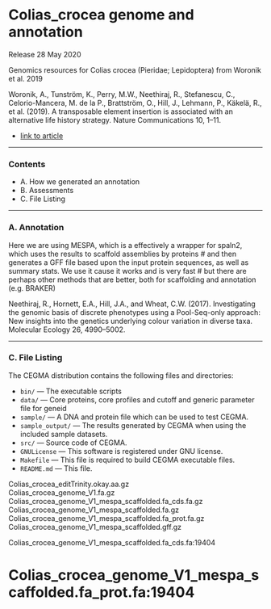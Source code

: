 # Colias_crocea genome and annotation #

Release 28 May 2020

Genomics resources for Colias crocea (Pieridae; Lepidoptera) from Woronik et al. 2019

Woronik, A., Tunström, K., Perry, M.W., Neethiraj, R., Stefanescu, C., Celorio-Mancera, M. de la P., Brattström, O., Hill, J., Lehmann, P., Käkelä, R., et al. (2019). A transposable element insertion is associated with an alternative life history strategy. Nature Communications 10, 1–11.

- [link to article](https://www.nature.com/articles/s41467-019-13596-2)

***************************************

### Contents ###

+ A. How we generated an annotation
+ B. Assessments
+ C. File Listing

***************************************


### A. Annotation ###
Here we are using MESPA, which is a effectively a wrapper for spaln2, which uses the results to scaffold assemblies by proteins # and then generates a GFF file based upon the input protein sequences, as well as summary stats. We use it cause it works and is very fast # but there are perhaps other methods that are better, both for scaffolding and annotation (e.g. BRAKER)

Neethiraj, R., Hornett, E.A., Hill, J.A., and Wheat, C.W. (2017). Investigating the genomic basis of discrete phenotypes using a Pool-Seq-only approach: New insights into the genetics underlying colour variation in diverse taxa. Molecular Ecology 26, 4990–5002.

***************************************

### C. File Listing ###


The CEGMA distribution contains the following files and directories:

+ `bin/` — The executable scripts
+ `data/` — Core proteins, core profiles and cutoff and generic parameter file for geneid
+ `sample/` — A DNA and protein file which can be used to test CEGMA.
+ `sample_output/` — The results generated by CEGMA when using the included sample datasets.
+ `src/` — Source code of CEGMA.
+ `GNULicense` — This software is registered under GNU license.
+ `Makefile` — This file is required to build CEGMA executable files.
+ `README.md` — This file.

Colias_crocea_editTrinity.okay.aa.gz  
Colias_crocea_genome_V1.fa.gz
Colias_crocea_genome_V1_mespa_scaffolded.fa_cds.fa.gz
Colias_crocea_genome_V1_mespa_scaffolded.fa.gz
Colias_crocea_genome_V1_mespa_scaffolded.fa_prot.fa.gz
Colias_crocea_genome_V1_mespa_scaffolded.gff.gz

Colias_crocea_genome_V1_mespa_scaffolded.fa_cds.fa:19404
# Colias_crocea_genome_V1_mespa_scaffolded.fa_prot.fa:19404
